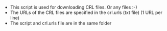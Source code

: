 - This script is used for downloading CRL files. Or any files :-)
- The URLs of the CRL files are specified in the crl.urls (txt file) (1 URL per line)
- The script and crl.urls file are in the same folder
